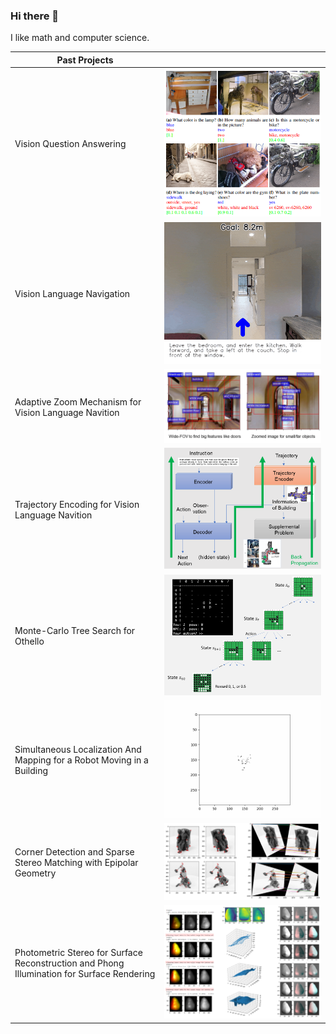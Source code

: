 ### Hi there 👋

I like math and computer science.

| Past Projects | |
|-|-|
| Vision Question Answering  | ![Flowers](VQA_result_examples.png) |
| Vision Language Navigation  | ![Flowers](VLN_Example.gif) |
| Adaptive Zoom Mechanism for Vision Language Navition  | ![Flowers](VLN_Adaptive_Zoom_Mechanism.png) |
| Trajectory Encoding for Vision Language Navition  | ![Flowers](VLN_Trajectory_Encoding.png) |
| Monte-Carlo Tree Search for Othello  | ![Flowers](MCTS_Othello.png) |
| Simultaneous Localization And Mapping for a Robot Moving in a Building | ![Flowers](SLAM_result2.gif) |
| Corner Detection and Sparse Stereo Matching with Epipolar Geometry  | ![Flowers](Epipolar_Geometry.png) |
| Photometric Stereo for Surface Reconstruction and Phong Illumination for Surface Rendering  | ![Flowers](Photometric_Stereo.png) |






<!--
**s0sasaki/s0sasaki** is a ✨ _special_ ✨ repository because its `README.md` (this file) appears on your GitHub profile.

Here are some ideas to get you started:

- 🔭 I’m currently working on ...
- 🌱 I’m currently learning ...
- 👯 I’m looking to collaborate on ...
- 🤔 I’m looking for help with ...
- 💬 Ask me about ...
- 📫 How to reach me: ...
- 😄 Pronouns: ...
- ⚡ Fun fact: ...

<img align="right" src="https://github.com/s0sasaki/s0sasaki/blob/e82fd18ebff8ecf0e3be709a715f8353484e124b/VQA_result_examples.png" />

-->
